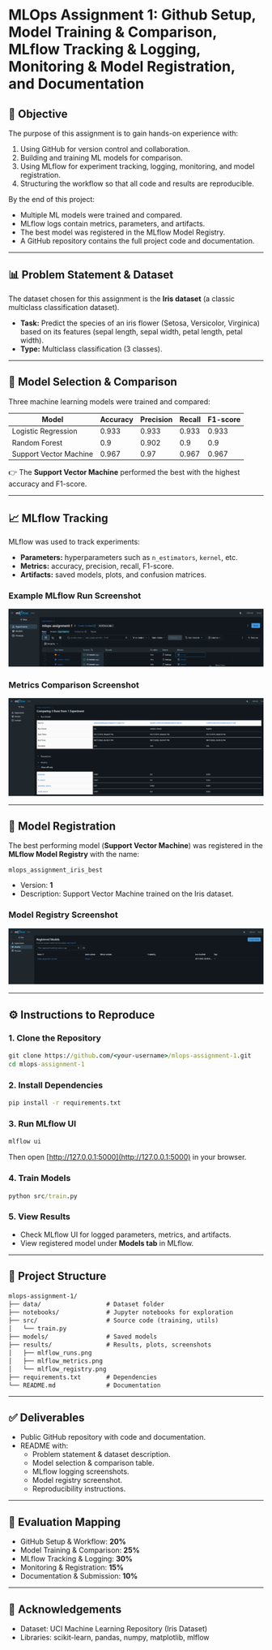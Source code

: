 # MLOps Assignment 1: Github Setup, Model Training & Comparison, MLflow Tracking & Logging, Monitoring & Model Registration, and Documentation

## 📌 Objective
The purpose of this assignment is to gain hands-on experience with:
1. Using GitHub for version control and collaboration.
2. Building and training ML models for comparison.
3. Using MLflow for experiment tracking, logging, monitoring, and model registration.
4. Structuring the workflow so that all code and results are reproducible.

By the end of this project:
- Multiple ML models were trained and compared.
- MLflow logs contain metrics, parameters, and artifacts.
- The best model was registered in the MLflow Model Registry.
- A GitHub repository contains the full project code and documentation.

---

## 📊 Problem Statement & Dataset
The dataset chosen for this assignment is the **Iris dataset** (a classic multiclass classification dataset).  
- **Task:** Predict the species of an iris flower (Setosa, Versicolor, Virginica) based on its features (sepal length, sepal width, petal length, petal width).  
- **Type:** Multiclass classification (3 classes).  

---

## 🤖 Model Selection & Comparison
Three machine learning models were trained and compared:

| Model                | Accuracy | Precision | Recall | F1-score |
|-----------------------|----------|-----------|--------|----------|
| Logistic Regression   | 0.933     | 0.933      | 0.933   | 0.933     |
| Random Forest         | 0.9     | 0.902      | 0.9   | 0.9     |
| Support Vector Machine| 0.967     | 0.97      | 0.967   | 0.967     |

👉 The **Support Vector Machine** performed the best with the highest accuracy and F1-score.

---

## 📈 MLflow Tracking
MLflow was used to track experiments:
- **Parameters:** hyperparameters such as `n_estimators`, `kernel`, etc.
- **Metrics:** accuracy, precision, recall, F1-score.
- **Artifacts:** saved models, plots, and confusion matrices.

### Example MLflow Run Screenshot
![MLflow Runs](results/mlflow_runs.png)

### Metrics Comparison Screenshot
![MLflow Metrics](results/mlflow_metrics.png)

---

## 🔐 Model Registration
The best performing model (**Support Vector Machine**) was registered in the **MLflow Model Registry** with the name:

```
mlops_assignment_iris_best
```

- Version: **1**
- Description: Support Vector Machine trained on the Iris dataset.

### Model Registry Screenshot
![MLflow Model Registry](results/mlflow_registry.png)

---

## ⚙️ Instructions to Reproduce

### 1. Clone the Repository
```cmd
git clone https://github.com/<your-username>/mlops-assignment-1.git
cd mlops-assignment-1
```

### 2. Install Dependencies
```cmd
pip install -r requirements.txt
```

### 3. Run MLflow UI
```cmd
mlflow ui
```
Then open [http://127.0.0.1:5000](http://127.0.0.1:5000) in your browser.

### 4. Train Models
```cmd
python src/train.py
```

### 5. View Results
- Check MLflow UI for logged parameters, metrics, and artifacts.
- View registered model under **Models tab** in MLflow.

---

## 📂 Project Structure
```
mlops-assignment-1/
├── data/                  # Dataset folder
├── notebooks/             # Jupyter notebooks for exploration
├── src/                   # Source code (training, utils)
│   └── train.py
├── models/                # Saved models
├── results/               # Results, plots, screenshots
│   ├── mlflow_runs.png
│   ├── mlflow_metrics.png
│   └── mlflow_registry.png
├── requirements.txt       # Dependencies
└── README.md              # Documentation
```

---

## ✅ Deliverables
- Public GitHub repository with code and documentation.
- README with:
  - Problem statement & dataset description.
  - Model selection & comparison table.
  - MLflow logging screenshots.
  - Model registry screenshot.
  - Reproducibility instructions.

---

## 📌 Evaluation Mapping
- GitHub Setup & Workflow: **20%**
- Model Training & Comparison: **25%**
- MLflow Tracking & Logging: **30%**
- Monitoring & Registration: **15%**
- Documentation & Submission: **10%**

---

## 🙌 Acknowledgements
- Dataset: UCI Machine Learning Repository (Iris Dataset)
- Libraries: scikit-learn, pandas, numpy, matplotlib, mlflow

